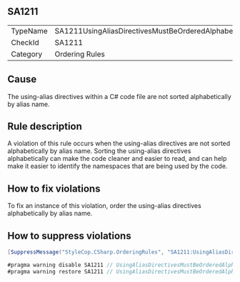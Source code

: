 ﻿## SA1211

<table>
<tr>
  <td>TypeName</td>
  <td>SA1211UsingAliasDirectivesMustBeOrderedAlphabeticallyByAliasName</td>
</tr>
<tr>
  <td>CheckId</td>
  <td>SA1211</td>
</tr>
<tr>
  <td>Category</td>
  <td>Ordering Rules</td>
</tr>
</table>

## Cause

The using-alias directives within a C# code file are not sorted alphabetically by alias name.

## Rule description

A violation of this rule occurs when the using-alias directives are not sorted alphabetically by alias name. Sorting the using-alias directives alphabetically can make the code cleaner and easier to read, and can help make it easier to identify the namespaces that are being used by the code.

## How to fix violations

To fix an instance of this violation, order the using-alias directives alphabetically by alias name.

## How to suppress violations

```csharp
[SuppressMessage("StyleCop.CSharp.OrderingRules", "SA1211:UsingAliasDirectivesMustBeOrderedAlphabeticallyByAliasName", Justification = "Reviewed.")]
```

```csharp
#pragma warning disable SA1211 // UsingAliasDirectivesMustBeOrderedAlphabeticallyByAliasName
#pragma warning restore SA1211 // UsingAliasDirectivesMustBeOrderedAlphabeticallyByAliasName
```
